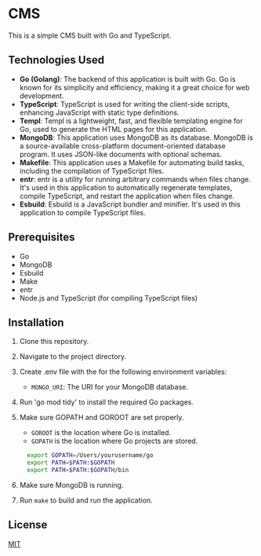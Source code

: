 # CMS

This is a simple CMS built with Go and TypeScript.

## Technologies Used

- **Go (Golang)**: The backend of this application is built with Go. Go is known for its simplicity and efficiency, making it a great choice for web development.
- **TypeScript**: TypeScript is used for writing the client-side scripts, enhancing JavaScript with static type definitions.
- **Templ**: Templ is a lightweight, fast, and flexible templating engine for Go, used to generate the HTML pages for this application.
- **MongoDB**: This application uses MongoDB as its database. MongoDB is a source-available cross-platform document-oriented database program. It uses JSON-like documents with optional schemas.
- **Makefile**: This application uses a Makefile for automating build tasks, including the compilation of TypeScript files.
- **entr**: entr is a utility for running arbitrary commands when files change. It's used in this application to automatically regenerate templates, compile TypeScript, and restart the application when files change.
- **Esbuild**: Esbuild is a JavaScript bundler and minifier. It's used in this application to compile TypeScript files.

## Prerequisites

- Go
- MongoDB
- Esbuild
- Make
- entr
- Node.js and TypeScript (for compiling TypeScript files)

## Installation

1. Clone this repository.
2. Navigate to the project directory.
3. Create .env file with the for the following environment variables:
   - `MONGO_URI`: The URI for your MongoDB database.
4. Run 'go mod tidy' to install the required Go packages.
5. Make sure GOPATH and GOROOT are set properly.

   - `GOROOT` is the location where Go is installed.
   - `GOPATH` is the location where Go projects are stored.

   ```bash
     export GOPATH=/Users/yourusername/go
     export PATH=$PATH:$GOPATH
     export PATH=$PATH:$GOPATH/bin
   ```

6. Make sure MongoDB is running.
7. Run `make` to build and run the application.

## License

[MIT](https://choosealicense.com/licenses/mit/)
